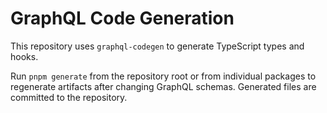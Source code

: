 # GraphQL Code Generation

This repository uses `graphql-codegen` to generate TypeScript types and hooks.

Run `pnpm generate` from the repository root or from individual packages to
regenerate artifacts after changing GraphQL schemas. Generated files are
committed to the repository.
